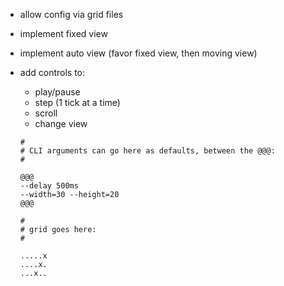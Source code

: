 - allow config via grid files

- implement fixed view
- implement auto view (favor fixed view, then moving view)

- add controls to:
  - play/pause
  - step (1 tick at a time)
  - scroll
  - change view
  ```
  #
  # CLI arguments can go here as defaults, between the @@@:
  #

  @@@
  --delay 500ms
  --width=30 --height=20
  @@@

  #
  # grid goes here:
  #

  .....x
  ....x.
  ...x..
  ```
